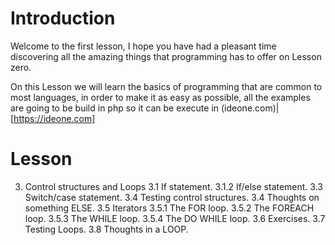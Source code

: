 # Introduction 

Welcome to the first lesson, I hope you have had a pleasant time discovering all the amazing things that programming has to offer on 
Lesson zero. 

On this Lesson we will learn the basics of programming that are common to most languages, in order to make it as 
easy as possible, all the examples are going to be build in php so it can be execute in (ideone.com)|[https://ideone.com]

# Lesson

3. Control structures and Loops
  3.1 If statement.
      3.1.2 If/else statement. 
  3.3 Switch/case statement.
  3.4 Testing control structures.
  3.4 Thoughts on something ELSE.
  3.5 Iterators
  3.5.1 The FOR loop.
  3.5.2 The FOREACH loop.
  3.5.3 The WHILE loop.
  3.5.4 The DO WHILE loop.
  3.6 Exercises.
  3.7 Testing Loops.
  3.8 Thoughts in a LOOP.
  
  